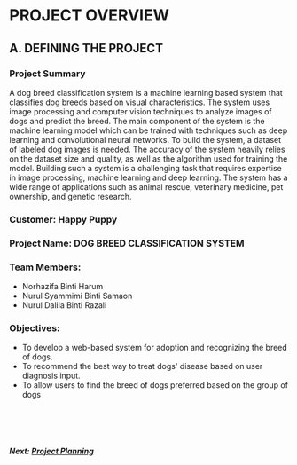 # PROJECT OVERVIEW

## A. DEFINING THE PROJECT

### Project Summary

A dog breed classification system is a machine learning based system that classifies dog breeds based on visual characteristics. The system uses image processing and computer vision techniques to analyze images of dogs and predict the breed. The main component of the system is the machine learning model which can be trained with techniques such as deep learning and convolutional neural networks. To build the system, a dataset of labeled dog images is needed. The accuracy of the system heavily relies on the dataset size and quality, as well as the algorithm used for training the model. Building such a system is a challenging task that requires expertise in image processing, machine learning and deep learning. The system has a wide range of applications such as animal rescue, veterinary medicine, pet ownership, and genetic research.

### Customer: Happy Puppy

### Project Name: DOG BREED CLASSIFICATION SYSTEM

### Team Members:
+ Norhazifa Binti Harum
+ Nurul Syammimi Binti Samaon
+ Nurul Dalila Binti Razali

### Objectives:
+ To develop a web-based system for adoption and recognizing the breed of dogs.
+ To recommend the best way to treat dogs' disease based on user diagnosis input.
+ To allow users to find the breed of dogs preferred based on the group of dogs

<br><br><br>
##### Next: [Project Planning](B-PROJECT_PLANNING.md)
